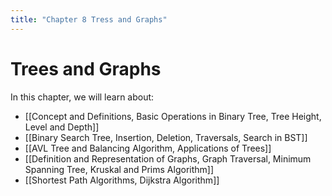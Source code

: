 ```yaml
---
title: "Chapter 8 Tress and Graphs"
---
```

# Trees and Graphs

In this chapter, we will learn about:
- [[Concept and Definitions, Basic Operations in Binary Tree, Tree Height, Level and Depth]]
- [[Binary Search Tree, Insertion, Deletion, Traversals, Search in BST]]
- [[AVL Tree and Balancing Algorithm, Applications of Trees]]
- [[Definition and Representation of Graphs, Graph Traversal, Minimum Spanning Tree, Kruskal and Prims Algorithm]]
- [[Shortest Path Algorithms, Dijkstra Algorithm]]